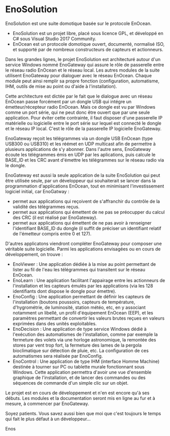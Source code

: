 # EnoSolution

EnoSolution est une suite domotique basée sur le protocole EnOcean.
- EnoSolution est un projet libre, placé sous licence GPL, et développé en C# sous Visual Studio 2017 Community.
- EnOcean est un protocole domotique ouvert, documenté, normalisé ISO, et supporté par de nombreux constructeurs de capteurs et actionneurs.

Dans les grandes lignes, le projet EnoSolution est architecturé autour d'un service Windows nommé EnoGateway qui assure le rôle de passerelle entre le réseau radio EnOcean et le réseau local. Les autres modules de la suite utilisent EnoGateway pour dialoguer avec le réseau EnOcean. Chaque module peut ainsi remplir sa propre fonction (configuration, automatisme, IHM, outils de mise au point ou d'aide à l'installation).

Cette architecture est dictée par le fait que le dialogue avec un réseau EnOcean passe forcément par un dongle USB qui intégre un émetteur/récepteur radio EnOcean. Mais ce dongle est vu par Windows comme un port série, qui ne peut donc être ouvert que par une seule application. Pour éviter cette contrainte, il faut disposer d'une passerelle IP matérielle ou logicielle entre le port série sur lequel est connecté le dongle et le réseau IP local. C'est le rôle de la passerelle IP logicielle EnoGateway.

EnoGateway reçoit les télégrammes via un dongle USB EnOcean (type USB300 ou USB310) et les réémet en UDP multicast afin de permettre à plusieurs applications de s'y abonner. Dans l'autre sens, EnoGateway écoute les télégrammes émis en UDP par les aplications, puis calcule le BASE_ID et les CRC avant d'émettre les télégrammes sur le réseau radio via le dongle.

EnoGateway est aussi la seule application de la suite EnoSolution qui peut être utilisée seule, par un développeur qui souhaiterait se lancer dans la programmation d'applications EnOcean, tout en minimisant l'investissement logiciel initial, car EnoGatway :
- permet aux applications qui reçoivent de s'affranchir du contrôle de la validité des télégrammes reçus.
- permet aux applications qui émettent de ne pas se préocupper du calcul des CRC (il est réalisé par EnoGateway).
- permet aux applications qui émettent de ne pas avoir à renseigner l'identifiant BASE_ID du dongle (il suffit de préciser un identifiant relatif de l'émetteur compris entre 0 et 127).

D'autres applicatons viendront compléter EnoGateway pour composer une véritable suite logicielle. Parmi les applications envisagées ou en cours de développement, on trouve :
- EnoViewer : Une application dédiée à la mise au point permettant de lister au fil de l'eau les télégrammes qui transitent sur le réseau EnOcean.
- EnoLearn : Une application facilitant l'appairage entre les actionneurs de l'installation et les capteurs émulés par les applications (via les 128 identifiants dont dispose le dongle pour émettre).
- EnoConfig : Une application permettant de définir les capteurs de l'installation (boutons poussoirs, capteurs de température, d'hygrométrie, de luminosité, station météo, etc, en y associant notamment un libellé, un profil d'équipement EnOcean (EEP), et les paramètres permettant de convertir les valeurs brutes reçues en valeurs exprimées dans des unités exploitables.
- EnoDecision : Une application de type service Windows dédié à l'exécution des automatismes de l'installation, comme par exemple la fermeture des volets via une horloge astronomique, la remontée des stores par vent trop fort, la fermeture des lames de la pergola bioclimatique sur détection de pluie, etc. La configuration de ces automatismes sera réalisée par EnoConfig.
- EnoControl : Une application de type IHM (interface Homme Machine) destinée à tourner sur PC ou tablette murale fonctionnant sous Windows. Cette application permettra d'avoir une vue d'ensemble graphique de l'installation, et de lancer des commandes ou des séquences de commande d'un simple clic sur un objet.

Le projet est en cours de développement et n'en est encore qu'à ses débuts. Les modules et la documentation seront mis en ligne au fur et à mesure, à commencer par EnoGateway.

Soyez patients. Vous savez aussi bien que moi que c'est toujours le temps qui fait le plus défaut à un développeur...

Enos
